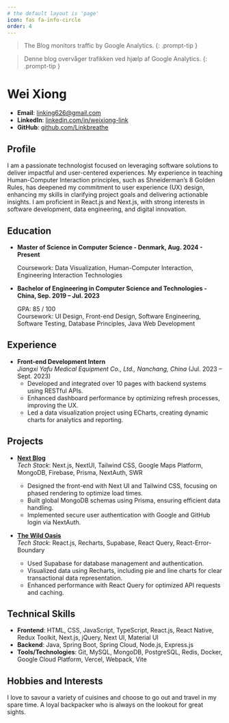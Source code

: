 ```yaml
---
# the default layout is 'page'
icon: fas fa-info-circle
order: 4
---
```


> The Blog monitors traffic by Google Analytics. 
{: .prompt-tip }

> Denne blog overvåger trafikken ved hjælp af Google Analytics. 
{: .prompt-tip }

# Wei Xiong

- **Email**: [linking626@gmail.com](mailto:linking626@gmail.com)  
- **LinkedIn**: [linkedin.com/in/weixiong-link](https://linkedin.com/in/weixiong-link)  
- **GitHub**: [github.com/Linkbreathe](https://github.com/Linkbreathe)  

## Profile

I am a passionate technologist focused on leveraging software solutions to deliver impactful and user-centered experiences. My experience in teaching Human-Computer Interaction principles, such as Shneiderman’s 8 Golden Rules, has deepened my commitment to user experience (UX) design, enhancing my skills in clarifying project goals and delivering actionable insights. I am proficient in React.js and Next.js, with strong interests in software development, data engineering, and digital innovation.

## Education

- **Master of Science in Computer Science - Denmark, Aug. 2024 - Present**  
  
  Coursework: Data Visualization, Human-Computer Interaction, Engineering Interaction Technologies

- **Bachelor of Engineering in Computer Science and Technologies - China, Sep. 2019 – Jul. 2023**  

  GPA: 85 / 100  
  Coursework: UI Design, Front-end Design, Software Engineering, Software Testing, Database Principles, Java Web Development

## Experience

- **Front-end Development Intern**  
  *Jiangxi Yafu Medical Equipment Co., Ltd., Nanchang, China* (Jul. 2023 – Sept. 2023)  
  - Developed and integrated over 10 pages with backend systems using RESTful APIs.
  - Enhanced dashboard performance by optimizing refresh processes, improving the UX.
  - Led a data visualization project using ECharts, creating dynamic charts for analytics and reporting.

## Projects

- **[Next Blog](https://github.com/Linkbreathe/next-blog)**  
  *Tech Stack*: Next.js, NextUI, Tailwind CSS, Google Maps Platform, MongoDB, Firebase, Prisma, NextAuth, SWR  
  - Designed the front-end with Next UI and Tailwind CSS, focusing on phased rendering to optimize load times.
  - Built global MongoDB schemas using Prisma, ensuring efficient data handling.
  - Implemented secure user authentication with Google and GitHub login via NextAuth.

- **[The Wild Oasis](https://github.com/Linkbreathe/the-wild-oasis)**  
  *Tech Stack*: React.js, Recharts, Supabase, React Query, React-Error-Boundary  
  - Used Supabase for database management and authentication.
  - Visualized data using Recharts, including pie and line charts for clear transactional data representation.
  - Enhanced performance with React Query for optimized API requests and caching.

## Technical Skills

- **Frontend**: HTML, CSS, JavaScript, TypeScript, React.js, React Native, Redux Toolkit, Next.js, jQuery, Next UI, Material UI
- **Backend**: Java, Spring Boot, Spring Cloud, Node.js, Express.js
- **Tools/Technologies**: Git, MySQL, MongoDB, PostgreSQL, Redis, Docker, Google Cloud Platform, Vercel, Webpack, Vite

## Hobbies and Interests

I love to savour a variety of cuisines and choose to go out and travel in my spare time. A loyal backpacker who is always on the lookout for great sights. 


